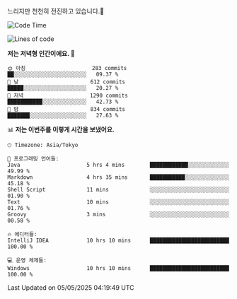 느리지만 천천히 전진하고 있습니다.🐢

<!--START_SECTION:waka-->
![Code Time](http://img.shields.io/badge/Code%20Time-1%2C588%20hrs%2029%20mins-blue)

![Lines of code](https://img.shields.io/badge/%EC%A0%80%EB%8A%94%20%EC%97%AC%ED%83%9C%EA%B9%8C%EC%A7%80%20-919.5%20thousand%20%EC%A4%84%EC%9D%98%20%EC%BD%94%EB%93%9C%EB%A5%BC%20%EC%9E%91%EC%84%B1%ED%96%88%EC%96%B4%EC%9A%94.-blue)

**저는 저녁형 인간이에요. 🦉** 

```text
🌞 아침                     283 commits         ██░░░░░░░░░░░░░░░░░░░░░░░   09.37 % 
🌆 낮　                     612 commits         █████░░░░░░░░░░░░░░░░░░░░   20.27 % 
🌃 저녁                     1290 commits        ███████████░░░░░░░░░░░░░░   42.73 % 
🌙 밤　                     834 commits         ███████░░░░░░░░░░░░░░░░░░   27.63 % 
```


📊 **저는 이번주를 이렇게 시간을 보냈어요.** 

```text
🕑︎ Timezone: Asia/Tokyo

💬 프로그래밍 언어들: 
Java                     5 hrs 4 mins        ████████████░░░░░░░░░░░░░   49.99 % 
Markdown                 4 hrs 35 mins       ███████████░░░░░░░░░░░░░░   45.18 % 
Shell Script             11 mins             ░░░░░░░░░░░░░░░░░░░░░░░░░   01.90 % 
Text                     10 mins             ░░░░░░░░░░░░░░░░░░░░░░░░░   01.76 % 
Groovy                   3 mins              ░░░░░░░░░░░░░░░░░░░░░░░░░   00.58 % 

🔥 에디터들: 
IntelliJ IDEA            10 hrs 10 mins      █████████████████████████   100.00 % 

💻 운영 체제들: 
Windows                  10 hrs 10 mins      █████████████████████████   100.00 % 
```


 Last Updated on 05/05/2025 04:19:49 UTC
<!--END_SECTION:waka-->
